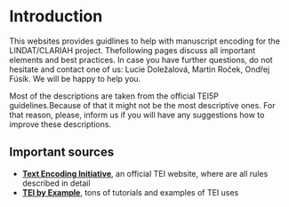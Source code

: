 # Introduction

This websites provides guidlines to help with manuscript encoding for the LINDAT/CLARIAH project. Thefollowing pages discuss all important elements and best practices. In case you have further questions, do not hesitate and contact one of us: Lucie Doležalová, Martin Roček, Ondřej Fúsik. We will be happy to help you.

Most of the descriptions are taken from the official TEI5P guidelines.Because of that it might not be the most descriptive ones. For that reason, please, inform us if you will have any suggestions how to improve these descriptions.

## Important sources
+ [**Text Encoding Initiative**](https://www.tei-c.org/release/doc/tei-p5-doc/en/html/index.html), an official TEI website, where are all rules described in detail
+ [**TEI by Example**](http://teibyexample.org/TBE.htm), tons of tutorials and examples of TEI uses